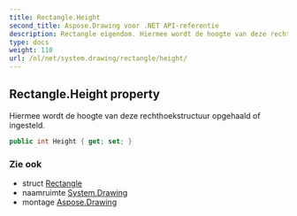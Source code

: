 ```yaml
---
title: Rectangle.Height
second_title: Aspose.Drawing voor .NET API-referentie
description: Rectangle eigendom. Hiermee wordt de hoogte van deze rechthoekstructuur opgehaald of ingesteld.
type: docs
weight: 110
url: /nl/net/system.drawing/rectangle/height/
---
```

## Rectangle.Height property

Hiermee wordt de hoogte van deze rechthoekstructuur opgehaald of ingesteld.

```csharp
public int Height { get; set; }
```

### Zie ook

* struct [Rectangle](../)
* naamruimte [System.Drawing](../../rectangle/)
* montage [Aspose.Drawing](../../../)


